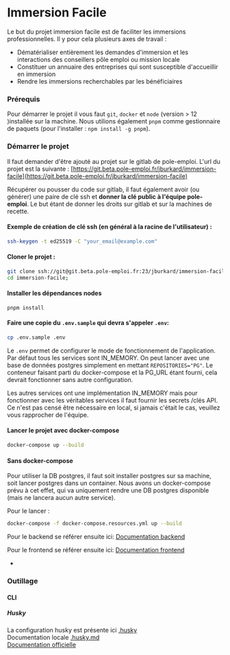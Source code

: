 # Immersion Facile

Le but du projet immersion facile est de faciliter les immersions professionnelles.
Il y pour cela plusieurs axes de travail :

- Dématérialiser entièrement les demandes d'immersion et les interactions des conseillers pôle emploi ou mission locale
- Constituer un annuaire des entreprises qui sont susceptible d'accueillir en immersion
- Rendre les immersions recherchables par les bénéficiaires

### Prérequis

Pour démarrer le projet il vous faut `git`, `docker` et `node` (version > 12 )installée sur la machine.
Nous utilions également `pnpm` comme gestionnaire de paquets (pour l'installer : `npm install -g pnpm`).


### Démarrer le projet

Il faut demander d'être ajouté au projet sur le gitlab de pole-emploi. L'url du projet est la suivante :
[https://git.beta.pole-emploi.fr/jburkard/immersion-facile](https://git.beta.pole-emploi.fr/jburkard/immersion-facile)

Récupérer ou pousser du code sur gitlab, il faut également avoir (ou générer) une paire de clé ssh et **donner la clé public à l'équipe pole-emploi**.
Le but étant de donner les droits sur gitlab et sur la machines de recette.

#### Exemple de création de clé ssh (en général à la racine de l'utilisateur) :

```sh
ssh-keygen -t ed25519 -C "your_email@example.com"
```

#### Cloner le projet :
```sh
git clone ssh://git@git.beta.pole-emploi.fr:23/jburkard/immersion-facile.git immersion-facile;
cd immersion-facile;
```

#### Installer les dépendances nodes
```shell
pnpm install
```



#### Faire une copie du `.env.sample` qui devra s'appeler `.env`:

```sh
cp .env.sample .env
```

Le `.env` permet de configurer le mode de fonctionnement de l'application.
Par défaut tous les services sont IN_MEMORY.
On peut lancer avec une base de données postgres simplement en mettant `REPOSITORIES="PG"`.
Le conteneur faisant parti du docker-compose et la PG_URL étant fourni, cela devrait fonctionner sans autre configuration.

Les autres services ont une implémentation IN_MEMORY mais pour fonctionner avec les véritables services il faut fournir les secrets /clés API.
Ce n'est pas censé être nécessaire en local, si jamais c'était le cas, veuillez vous rapprocher de l'équipe.

#### Lancer le projet avec docker-compose

```sh
docker-compose up --build
```

#### Sans docker-compose

Pour utiliser la DB postgres, il faut soit installer postgres sur sa machine, soit lancer postgres dans un container.
Nous avons un docker-compose prévu à cet effet, qui va uniquement rendre une DB postgres disponible (mais ne lancera aucun autre service).

Pour le lancer :

```sh
docker-compose -f docker-compose.resources.yml up --build
```

Pour le backend se référer ensuite ici:
[Documentation backend](./back/README.md)

Pour le frontend se référer ensuite ici:
[Documentation frontend](./front/README.md)

-

### Outillage

#### CLI

##### Husky
La configuration husky est présente ici [.husky](.husky)  
Documentation locale  [.husky.md](.husky/husky.md)  
[Documentation officielle](https://typicode.github.io/husky/#/)

